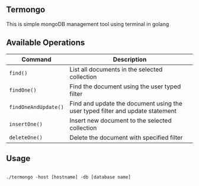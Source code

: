 ## Termongo

This is simple mongoDB management tool using terminal in golang

## Available Operations

| Command | Description
| ---       | --- |
| `find()` | List all documents in the selected collection|
| `findOne()` | Find the document using the user typed filter |
| `findOneAndUpdate()` | Find and update the document using the user typed filter and update statement|
| `insertOne()` | Insert new document to the selected collection|
| `deleteOne()`| Delete the document with specified filter|

## Usage

```code

./termongo -host [hostname] -db [database name]

```

